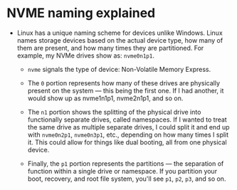 # NVME naming explained

- Linux has a unique naming scheme for devices unlike Windows. Linux names storage devices based on the actual device type, how many of them are present, and how many times they are partitioned. For example, my NVMe drives show as: `nvme0n1p1`.

  - `nvme` signals the type of device: Non-Volatile Memory Express.

  - The `0` portion represents how many of these drives are physically present on the system — this being the first one. If I had another, it would show up as nvme1n1p1, nvme2n1p1, and so on.

  - The `n1` portion shows the splitting of the physical drive into functionally separate drives, called namespaces. If I wanted to treat the same drive as multiple separate drives, I could split it and end up with `nvme0n2p1`, `nvme0n3p1`, etc., depending on how many times I split it. This could allow for things like dual booting, all from one physical device.

  - Finally, the `p1` portion represents the partitions — the separation of function within a single drive or namespace. If you partition your boot, recovery, and root file system, you'll see `p1`, `p2`, `p3`, and so on.

